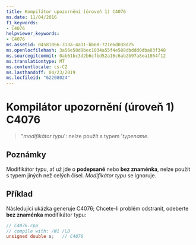 ```yaml
---
title: Kompilátor upozornění (úroveň 1) C4076
ms.date: 11/04/2016
f1_keywords:
- C4076
helpviewer_keywords:
- C4076
ms.assetid: 04581066-313a-4a11-bb60-721e6d038d75
ms.openlocfilehash: 3a56e58d9bec1034a55f4e588dbddd0dba03f348
ms.sourcegitcommit: 0ab61bc3d2b6cfbd52a16c6ab2b97a8ea1864f12
ms.translationtype: MT
ms.contentlocale: cs-CZ
ms.lasthandoff: 04/23/2019
ms.locfileid: "62208024"
---
```

# <a name="compiler-warning-level-1-c4076"></a>Kompilátor upozornění (úroveň 1) C4076

> "*modifikátor typu*': nelze použít s typem '*typename*.

## <a name="remarks"></a>Poznámky

Modifikátor typu, ať už jde o **podepsané** nebo **bez znaménka**, nelze použít s typem jiných než celých čísel. *Modifikátor typu* se ignoruje.

## <a name="example"></a>Příklad

Následující ukázka generuje C4076; Chcete-li problém odstranit, odeberte **bez znaménka** modifikátor typu:

```cpp
// C4076.cpp
// compile with: /W1 /LD
unsigned double x;   // C4076
```